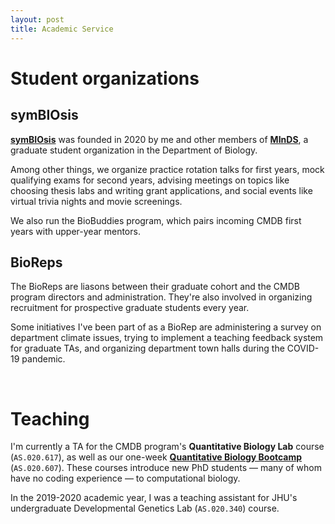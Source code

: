 ```yaml
---
layout: post
title: Academic Service
---
```


# Student organizations

## symBIOsis

**[symBIOsis](https://sites.krieger.jhu.edu/symbiosis/)** was founded in 2020 by me and other members of **[MInDS](https://biominds.jhu.edu/)**, a graduate student organization in the Department of Biology.

Among other things, we organize practice rotation talks for first years, mock qualifying exams for second years, advising meetings on topics like choosing thesis labs and writing grant applications, and social events like virtual trivia nights and movie screenings.

We also run the BioBuddies program, which pairs incoming CMDB first years with upper-year mentors.

## BioReps

The BioReps are liasons between their graduate cohort and the CMDB program directors and administration. They're also involved in organizing recruitment for prospective graduate students every year.

Some initiatives I've been part of as a BioRep are administering a survey on department climate issues, trying to implement a teaching feedback system for graduate TAs, and organizing department town halls during the COVID-19 pandemic.

<br />

# Teaching

I'm currently a TA for the CMDB program's **Quantitative Biology Lab** course (`AS.020.617`), as well as our one-week **[Quantitative Biology Bootcamp](http://bxlab.github.io/cmdb-bootcamp/)** (`AS.020.607`). These courses introduce new PhD students — many of whom have no coding experience — to computational biology.

In the 2019-2020 academic year, I was a teaching assistant for JHU's undergraduate Developmental Genetics Lab (`AS.020.340`) course.
